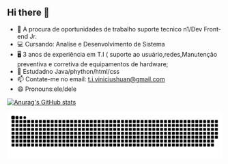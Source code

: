 ## Hi there 👋


- 🔭 A procura de oportunidades de trabalho suporte tecnico n1/Dev Front-end Jr.
- 💻 Cursando: Analise e Desenvolvimento de Sistema
- 🖥 3 anos de experiência em T.I ( suporte ao usuário,redes,Manutenção preventiva e corretiva de equipamentos de hardware;
- 🌱 Estudadno Java/phython/html/css
- 📫 Contate-me no email: t.i.viniciushuan@gmail.com
- 😄 Pronouns:ele/dele

[![Anurag's GitHub stats](https://github-readme-stats.vercel.app/api?username=TI-Vinicius-Huan)](https://github.com/anuraghazra/github-readme-stats)


<picture align="center">
  <source media="(prefers-color-scheme: dark)" srcset="https://raw.githubusercontent.com/TI-Vinicius-Huan/TI-Vinicius-Huan/output/github-contribution-grid-snake-dark.svg">
  <source media="(prefers-color-scheme: light)" srcset="https://raw.githubusercontent.com/TI-Vinicius-Huan/TI-Vinicius-Huan/output/github-contribution-grid-snake-dark.svg">
  <img align="center" alt="github contribution grid snake animation" src="https://raw.githubusercontent.com/mari4souza/mari4souza/output/github-contribution-grid-snake.svg">
</picture>
